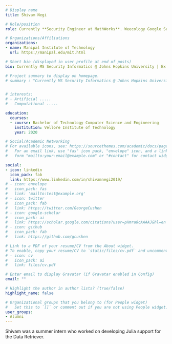 ```yaml
---
# Display name
title: Shivam Negi

# Role/position
role: Currently **Security Engineer at MathWorks**. Weecology Google Summer of Code Student

# Organizations/Affiliations
organizations:
- name: Manipal Institute of Technology
  url: https://manipal.edu/mit.html

# Short bio (displayed in user profile at end of posts)
bio: Currently MS Security Informatics @ Johns Hopkins University | Ex Samsung R&D. Former Weecology Undergrad Software Developer

# Project summary to display on homepage.
# summary : "Currently MS Security Informatics @ Johns Hopkins University | Ex Samsung R&D. Former Weecology Undergrad"


# interests:
# - Artificial .....
# - Computational .....

education:
  courses:
  - course: Bachelor of Technology Computer Science and Engineering
    institution: Vellore Institute of Technology
    year: 2020

# Social/Academic Networking
# For available icons, see: https://sourcethemes.com/academic/docs/page-builder/#icons
#   For an email link, use "fas" icon pack, "envelope" icon, and a link in the
#   form "mailto:your-email@example.com" or "#contact" for contact widget.

social:
- icon: linkedin
  icon_pack: fab
  link: https://www.linkedin.com/in/shivamnegi2019/
# - icon: envelope
#   icon_pack: fas
#   link: 'mailto:test@example.org'
# - icon: twitter
#   icon_pack: fab
#   link: https://twitter.com/GeorgeCushen
# - icon: google-scholar
#   icon_pack: ai
#   link: https://scholar.google.com/citations?user=pHmra8cAAAAJ&hl=en
# - icon: github
#   icon_pack: fab
#   link: https://github.com/gcushen

# Link to a PDF of your resume/CV from the About widget.
# To enable, copy your resume/CV to `static/files/cv.pdf` and uncomment the lines below.
# - icon: cv
#   icon_pack: ai
#   link: files/cv.pdf

# Enter email to display Gravatar (if Gravatar enabled in Config)
email: ""

# Highlight the author in author lists? (true/false)
highlight_name: false

# Organizational groups that you belong to (for People widget)
#   Set this to `[]` or comment out if you are not using People widget.
user_groups:
- Alumni
---
```


Shivam was a summer intern who worked on developing Julia support for the Data Retriever.
